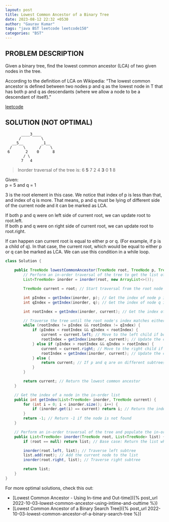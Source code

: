 ```yaml
---
layout: post
title: Lowest Common Ancestor of a Binary Tree
date: 2023-08-12 22:32 +0530
author: "Gaurav Kumar"
tags: "java BST leetcode leetcode150"
categories: "BST"
---
```

## PROBLEM DESCRIPTION

Given a binary tree, find the lowest common ancestor (LCA) of two given nodes in the tree.

According to the definition of LCA on Wikipedia: “The lowest common ancestor is defined between two nodes p and q as the lowest node in T that has both p and q as descendants (where we allow a node to be a descendant of itself).”

[leetcode](https://leetcode.com/problems/lowest-common-ancestor-of-a-binary-tree/)

## SOLUTION (NOT OPTIMAL)

```text
       ____3____
      /         \
   __5__        _1__
  /     \      /    \
 6       2    0      8
        / \
       7   4
```

> Inorder traversal of the tree is: 6 __5__ 7 2 4 __3__ 0 __1__ 8  

Given:  
p = 5 and q = 1  

3 is the root element in this case. We notice that index of p is less than that, and index of q is more. That means, p and q must be lying of different side of the current node and it can be marked as LCA.  

If both p and q were on left side of current root, we can update root to root.left.  
If both p and q were on right side of current root, we can update root to root.right.  

If can happen can current root is equal to either p or q. (For example, if p is a child of q). In that case, the current root, which would be equal to either p or q can be marked as LCA. We can use this condition in a while loop.

```java
class Solution {
    
    public TreeNode lowestCommonAncestor(TreeNode root, TreeNode p, TreeNode q) {
        // Perform an in-order traversal of the tree to get the list of nodes in in-order sequence
        List<TreeNode> inorder = inorder(root, new ArrayList<>());

        TreeNode current = root; // Start traversal from the root node

        int pIndex = getIndex(inorder, p); // Get the index of node p in the in-order list
        int qIndex = getIndex(inorder, q); // Get the index of node q in the in-order list

        int rootIndex = getIndex(inorder, current); // Get the index of the current root in the in-order list

        // Traverse the tree until the root node's index matches either p's index or q's index
        while (rootIndex != pIndex && rootIndex != qIndex) {
            if (pIndex < rootIndex && qIndex < rootIndex) {
                current = current.left; // Move to the left child if both p and q are in the left subtree
                rootIndex = getIndex(inorder, current); // Update the current root's index
            } else if (pIndex > rootIndex && qIndex > rootIndex) {
                current = current.right; // Move to the right child if both p and q are in the right subtree
                rootIndex = getIndex(inorder, current); // Update the current root's index
            } else {
                return current; // If p and q are on different subtrees, the current node is the LCA
            }
        }

        return current; // Return the lowest common ancestor
    }

    // Get the index of a node in the in-order list
    public int getIndex(List<TreeNode> inorder, TreeNode current) {
        for (int i = 0; i < inorder.size(); i++) {
            if (inorder.get(i) == current) return i; // Return the index when the node is found
        }
        return -1; // Return -1 if the node is not found
    }

    // Perform an in-order traversal of the tree and populate the in-order list
    public List<TreeNode> inorder(TreeNode root, List<TreeNode> list) {
        if (root == null) return list; // Base case: Return the list when the node is null

        inorder(root.left, list); // Traverse left subtree
        list.add(root); // Add the current node to the list
        inorder(root.right, list); // Traverse right subtree

        return list;
    }
}
```

For more optimal solutions, check this out:  

- [Lowest Common Ancestor - Using In-time and Out-time]({% post_url 2022-10-03-lowest-common-ancestor-using-intime-and-outtime %})
- [Lowest Common Ancestor of a Binary Search Tree]({% post_url 2022-10-03-lowest-common-ancestor-of-a-binary-search-tree %})
